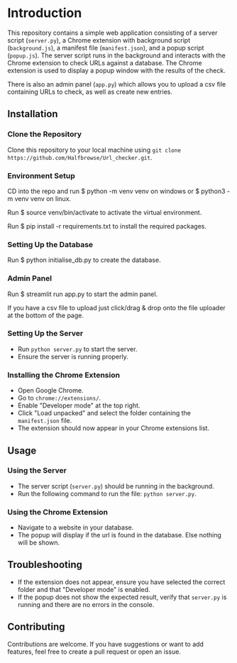 # Introduction

This repository contains a simple web application consisting of a server script (`server.py`), a Chrome extension with background script (`background.js`), a manifest file (`manifest.json`), and a popup script (`popup.js`). The server script runs in the background and interacts with the Chrome extension to check URLs against a database. The Chrome extension is used to display a popup window with the results of the check.

There is also an admin panel (`app.py`) which allows you to upload a csv file containing URLs to check, as well as create new entries.

## Installation

### Clone the Repository

Clone this repository to your local machine using `git clone https://github.com/Halfbrowse/Url_checker.git`.

### Environment Setup

CD into the repo and run $ python -m venv venv on windows or $ python3 -m venv venv on linux.

Run $ source venv/bin/activate to activate the virtual environment.

Run $ pip install -r requirements.txt to install the required packages.

### Setting Up the Database

Run $ python initialise_db.py to create the database.

### Admin Panel

Run $ streamlit run app.py to start the admin panel.

If you have a csv file to upload just click/drag & drop onto the file uploader at the bottom of the page.

### Setting Up the Server

- Run `python server.py` to start the server.
- Ensure the server is running properly.

### Installing the Chrome Extension

- Open Google Chrome.
- Go to `chrome://extensions/`.
- Enable "Developer mode" at the top right.
- Click "Load unpacked" and select the folder containing the `manifest.json` file.
- The extension should now appear in your Chrome extensions list.

## Usage

### Using the Server

- The server script (`server.py`) should be running in the background.
- Run the following command to run the file: `python server.py`.

### Using the Chrome Extension

- Navigate to a website in your database.
- The popup will display if the url is found in the database. Else nothing will be shown.

## Troubleshooting

- If the extension does not appear, ensure you have selected the correct folder and that "Developer mode" is enabled.
- If the popup does not show the expected result, verify that `server.py` is running and there are no errors in the console.

## Contributing

Contributions are welcome. If you have suggestions or want to add features, feel free to create a pull request or open an issue.
